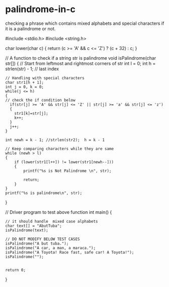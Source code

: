 # palindrome-in-c
checking a phrase which contains mixed alphabets and special characters if it is a palindrome or not.

#include <stdio.h>
#include <string.h>

char lower(char c)
{
    return (c >= 'A' && c <= 'Z') ? (c + 32) : c;
}

// A function to check if a string str is palindrome
void isPalindrome(char str[])
{
    // Start from leftmost and rightmost corners of str
    int l = 0;
    int h = strlen(str) - 1; // last index

    // Handling with special characters
    char str1[h + 1];
    int j = 0, k = 0;
    while(j <= h)
    {
    // check the if condition below
      if(str[j] >= 'A' && str[j] <= 'Z' || str[j] >= 'a' && str[j] <= 'z')
      {
        str1[k]=str[j];
        k++;
      }
      j++;
    }

    int newh = k - 1; //strlen(str2);  h = k - 1

    // Keep comparing characters while they are same
    while (newh > l)
    {
        if (lower(str1[l++]) != lower(str1[newh--]))
        {
            printf("%s is Not Palindrome \n", str);

            return;
        }
    }
    printf("%s is palindrome\n", str);

}

// Driver program to test above function
int main()
{

    // it should handle  mixed case alphabets
    char text[] = "AbutTuba";
    isPalindrome(text);

    // DO NOT MODIFY BELOW TEST CASES
    isPalindrome("A but tuba.");
    isPalindrome("A car, a man, a maraca.");
    isPalindrome("A Toyota! Race fast, safe car! A Toyota!");
    isPalindrome("");


    return 0;
}
